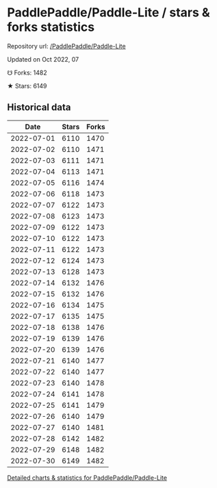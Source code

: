 # PaddlePaddle/Paddle-Lite / stars & forks statistics

Repository url: [/PaddlePaddle/Paddle-Lite](https://github.com/PaddlePaddle/Paddle-Lite)

Updated on Oct 2022, 07

☋ Forks: 1482

★ Stars: 6149

## Historical data
| Date | Stars | Forks |
|------|-------|-------|
| 2022-07-01 | 6110 | 1470 | 
| 2022-07-02 | 6110 | 1471 | 
| 2022-07-03 | 6111 | 1471 | 
| 2022-07-04 | 6113 | 1471 | 
| 2022-07-05 | 6116 | 1474 | 
| 2022-07-06 | 6118 | 1473 | 
| 2022-07-07 | 6122 | 1473 | 
| 2022-07-08 | 6123 | 1473 | 
| 2022-07-09 | 6122 | 1473 | 
| 2022-07-10 | 6122 | 1473 | 
| 2022-07-11 | 6122 | 1473 | 
| 2022-07-12 | 6124 | 1473 | 
| 2022-07-13 | 6128 | 1473 | 
| 2022-07-14 | 6132 | 1476 | 
| 2022-07-15 | 6132 | 1476 | 
| 2022-07-16 | 6134 | 1475 | 
| 2022-07-17 | 6135 | 1475 | 
| 2022-07-18 | 6138 | 1476 | 
| 2022-07-19 | 6139 | 1476 | 
| 2022-07-20 | 6139 | 1476 | 
| 2022-07-21 | 6140 | 1477 | 
| 2022-07-22 | 6140 | 1477 | 
| 2022-07-23 | 6140 | 1478 | 
| 2022-07-24 | 6141 | 1478 | 
| 2022-07-25 | 6141 | 1479 | 
| 2022-07-26 | 6140 | 1479 | 
| 2022-07-27 | 6140 | 1481 | 
| 2022-07-28 | 6142 | 1482 | 
| 2022-07-29 | 6148 | 1482 | 
| 2022-07-30 | 6149 | 1482 | 


[Detailed charts & statistics for PaddlePaddle/Paddle-Lite](https://reviewgithub.com/rep/PaddlePaddle/Paddle-Lite)
